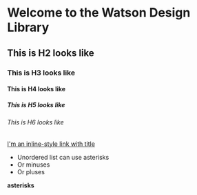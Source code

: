 # Welcome to the Watson Design Library

## This is H2 looks like

### This is H3 looks like

#### This is H4 looks like

##### This is H5 looks like

###### This is H6 looks like

[I'm an inline-style link with title](https://www.google.com "Google's Homepage")



* Unordered list can use asterisks
* Or minuses
* Or pluses

**asterisks**
